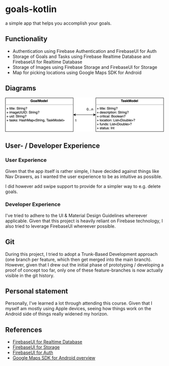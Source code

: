 # goals-kotlin

a simple app that helps you accomplish your goals.

## Functionality

- Authentication using Firebase Authentication and FirebaseUI for Auth
- Storage of Goals and Tasks using Firebase Realtime Database and FirebaseUI for Realtime Database
- Storage of Images using Firebase Storage and FirebaseUI for Storage
- Map for picking locations using Google Maps SDK for Android

## Diagrams

![Model Diagram](./img/uml.png)

## User- / Developer Experience

### User Experience

Given that the app itself is rather simple, I have decided against things like Nav Drawers, as I wanted the user experience to be as intuitive as possible.

I did however add swipe support to provide for a simpler way to e.g. delete goals.

### Developer Experience

I've tried to adhere to the UI & Material Design Guidelines whereever applicable. Given that this project is heavily reliant on Firebase technology, I also tried to leverage FirebaseUI whereever possible.

## Git

During this project, I tried to adopt a Trunk-Based Development approach (one branch per feature, which then get merged into the main branch).
However, given that I drew out the initial phase of prototyping / developing a proof of concept too far, only one of these feature-branches is now
actually visible in the git history.

## Personal statement

Personally, I've learned a lot through attending this course. Given that I myself am mostly using Apple devices, seeing how things work on the Android side of things really widened my horizon.

## References

- [FirebaseUI for Realtime Database](https://firebaseopensource.com/projects/firebase/firebaseui-android/database/readme/)
- [FirebaseUI for Storage](https://firebaseopensource.com/projects/firebase/firebaseui-android/storage/readme)
- [FirebaseUI for Auth](https://firebaseopensource.com/projects/firebase/firebaseui-android/auth/readme)
- [Google Maps SDK for Android overview](https://developers.google.com/maps/documentation/android-sdk/overview)
